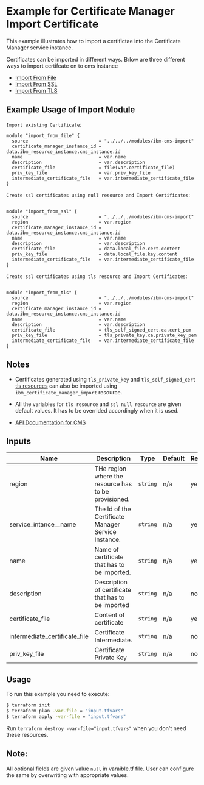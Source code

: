 # Example for Certificate Manager Import Certificate

This example illustrates how to  import a certifictae into the Certificate Manager service instance.

Certificates can be imported in different ways. Brlow are three different ways to import  certifcate on to cms instance

* [ Import From File ](./import-from-file)
* [ Import From SSL ](./import-from-ssl)
* [ Import From TLS ](./import-from-tls)

## Example Usage of Import Module

`Import existing Certificate`:

```hcl
module "import_from_file" {
  source                          = "../../../modules/ibm-cms-import"
  certificate_manager_instance_id = data.ibm_resource_instance.cms_instance.id
  name                            = var.name
  description                     = var.description
  certificate_file                = file(var.certificate_file)
  priv_key_file                   = var.priv_key_file
  intermediate_certificate_file   = var.intermediate_certificate_file
}
```

`Create ssl certificates using null resource and Import Certificates`:
```hcl

module "import_from_ssl" {
  source                          = "../../../modules/ibm-cms-import"
  region                          = var.region
  certificate_manager_instance_id = data.ibm_resource_instance.cms_instance.id
  name                            = var.name
  description                     = var.description
  certificate_file                = data.local_file.cert.content
  priv_key_file                   = data.local_file.key.content
  intermediate_certificate_file   = var.intermediate_certificate_file
}

```
`Create ssl certificates using tls resource and Import Certificates`:
```hcl

module "import_from_tls" {
  source                          = "../../../modules/ibm-cms-import"
  region                          = var.region
  certificate_manager_instance_id = data.ibm_resource_instance.cms_instance.id
  name                            = var.name
  description                     = var.description
  certificate_file                = tls_self_signed_cert.ca.cert_pem
  priv_key_file                   = tls_private_key.ca.private_key_pem
  intermediate_certificate_file   = var.intermediate_certificate_file
}

```
## Notes

* Certificates generated using `tls_private_key` and `tls_self_signed_cert` [tls resources](https://registry.terraform.io/providers/hashicorp/tls/latest/docs/resources/self_signed_cert) can also be imported using `ibm_certificate_manager_import` resource.

* All the variables for `tls resource` and `ssl null resource` are given default values. It has to be overrided accordingly when it is used.

* [ API Documentation for CMS ](https://cloud.ibm.com/apidocs/certificate-manager)

<!-- BEGINNING OF PRE-COMMIT-TERRAFORM DOCS HOOK -->
## Inputs

| Name                            | Description                                         | Type   |Default|Required|
|---------------------------------|-----------------------------------------------------|--------|-------|----------|
| region                          | THe region where the resource has to be provisioned.|`string`| n/a   | yes      |
| service\_intance\__name         | The Id of the Certificate Manager Service Instance. |`string`| n/a   | yes      |
| name                            | Name of certificate that has to be imported.        |`string`| n/a   | yes      |
| description                     | Description of certificate that has to be imported  |`string`| n/a   | no       |
| certificate\_file               | Content of certificate                              |`string`| n/a   | yes      |
| intermediate\_certificate\_file | Certificate Intermediate.                           |`string`| n/a   | no       |
| priv\_key\_file                 | Certificate Private Key                             |`string`| n/a   | no       |

<!-- END OF PRE-COMMIT-TERRAFORM DOCS HOOK -->
 
 ## Usage

To run this example you need to execute:

```bash
$ terraform init
$ terraform plan -var-file = "input.tfvars"
$ terraform apply -var-file = "input.tfvars"
```

Run `terraform destroy -var-file="input.tfvars"` when you don't need these resources.

 ## Note:
 All optional fields are given value `null` in varaible.tf file. User can configure the same by overwriting with appropriate values.